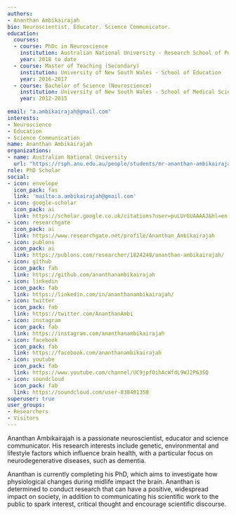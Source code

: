```yaml
---
authors:
- Ananthan Ambikairajah
bio: Neuroscientist. Educator. Science Communicator.
education:
  courses:
  - course: PhDc in Neuroscience
    institution: Australian National University - Research School of Population Health
    year: 2018 to date
  - course: Master of Teaching (Secondary)
    institution: University of New South Wales - School of Education
    year: 2016-2017
  - course: Bachelor of Science (Neuroscience)
    institution: University of New South Wales - School of Medical Science
    year: 2012-2015
    
email: "a.ambikairajah@gmail.com"
interests:
- Neuroscience
- Education
- Science Communication
name: Ananthan Ambikairajah
organizations:
- name: Australian National University
  url: "https://rsph.anu.edu.au/people/students/mr-ananthan-ambikairajah"
role: PhD Scholar
social:
- icon: envelope
  icon_pack: fas
  link: 'mailto:a.ambikairajah@gmail.com'
- icon: google-scholar
  icon_pack: ai
  link: https://scholar.google.co.uk/citations?user=puLUrGUAAAAJ&hl=en
- icon: researchgate
  icon_pack: ai
  link: https://www.researchgate.net/profile/Ananthan_Ambikairajah
- icon: publons
  icon_pack: ai
  link: https://publons.com/researcher/1824248/ananthan-ambikairajah/
- icon: github
  icon_pack: fab
  link: https://github.com/ananthanambikairajah
- icon: linkedin
  icon_pack: fab
  link: https://linkedin.com/in/ananthanambikairajah/
- icon: twitter
  icon_pack: fab
  link: https://twitter.com/AnanthanAmbi
- icon: instagram
  icon_pack: fab
  link: https://instagram.com/ananthanambikairajah
- icon: facebook
  icon_pack: fab
  link: https://facebook.com/ananthanambikairajah
- icon: youtube
  icon_pack: fab
  link: https://www.youtube.com/channel/UC9jpfOihAcWfdL9WJ2P63SQ
- icon: soundcloud
  icon_pack: fab
  link: https://soundcloud.com/user-838401350
superuser: true
user_groups:
- Researchers
- Visitors
---
```


Ananthan Ambikairajah is a passionate neuroscientist, educator and science communicator. His research interests include genetic, environmental and lifestyle factors which influence brain health, with a particular focus on neurodegenerative diseases, such as dementia. 

Ananthan is currently completing his PhD, which aims to investigate how physiological changes during midlife impact the brain. Ananthan is determined to conduct research that can have a positive, widespread impact on society, in addition to communicating his scientific work to the public to spark interest, critical thought and encourage scientific discourse. 